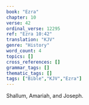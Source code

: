 ```yaml
---
book: "Ezra"
chapter: 10
verse: 42
ordinal_verse: 12295
ref: "Ezra 10:42"
translation: "KJV"
genre: "History"
word_count: 4
topics: []
cross_references: []
grammar_tags: []
thematic_tags: []
tags: ["Bible","KJV","Ezra"]
---
```

Shallum, Amariah, and Joseph.
